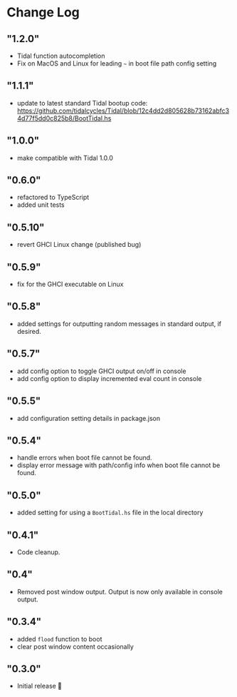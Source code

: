 # Change Log

## "1.2.0"

- Tidal function autocompletion
- Fix on MacOS and Linux for leading `~` in boot file path config setting

## "1.1.1"

- update to latest standard Tidal bootup code: https://github.com/tidalcycles/Tidal/blob/12c4dd2d805628b73162abfc34d77f5dd0c825b8/BootTidal.hs

## "1.0.0"
- make compatible with Tidal 1.0.0

## "0.6.0"
- refactored to TypeScript
- added unit tests

## "0.5.10"
- revert GHCI Linux change (published bug)

## "0.5.9"
- fix for the GHCI executable on Linux

## "0.5.8"
- added settings for outputting random messages in standard output, if desired.

## "0.5.7"
- add config option to toggle GHCI output on/off in console
- add config option to display incremented eval count in console

## "0.5.5"
- add configuration setting details in package.json

## "0.5.4"
- handle errors when boot file cannot be found.
- display error message with path/config info when boot file cannot be found.

## "0.5.0"
- added setting for using a `BootTidal.hs` file in the local directory

## "0.4.1"
- Code cleanup.

## "0.4"
- Removed post window output. Output is now only available in console output.

## "0.3.4"
- added `flood` function to boot
- clear post window content occasionally

## "0.3.0"
- Initial release 🎉

